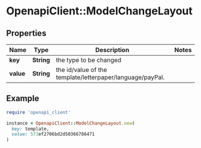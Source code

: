 # OpenapiClient::ModelChangeLayout

## Properties

| Name | Type | Description | Notes |
| ---- | ---- | ----------- | ----- |
| **key** | **String** | the type to be changed |  |
| **value** | **String** | the id/value of the template/letterpaper/language/payPal. |  |

## Example

```ruby
require 'openapi_client'

instance = OpenapiClient::ModelChangeLayout.new(
  key: template,
  value: 573ef2706bd2d50366786471
)
```

